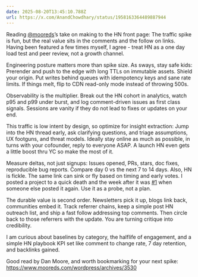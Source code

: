 ```yaml
---
date: 2025-08-20T13:45:10.788Z
url: https://x.com/AnandChowdhary/status/1958163364489887944
---
```


Reading [@mooreds](https://x.com/mooreds)’s take on making to the HN front page: The traffic spike is fun, but the real value sits in the comments and the follow on links. Having been featured a few times myself, I agree - treat HN as a one day load test and peer review, not a growth channel.  
  
Engineering posture matters more than spike size. As sways, stay safe kids: Prerender and push to the edge with long TTLs on immutable assets. Shield your origin. Put writes behind queues with idempotency keys and sane rate limits. If things melt, flip to CDN read-only mode instead of throwing 500s.  
  
Observability is the multiplier. Break out the HN cohort in analytics, watch p95 and p99 under burst, and log comment-driven issues as first class signals. Sessions are vanity if they do not lead to fixes or updates on your end.  
  
This traffic is low intent by design, so optimize for insight extraction: Jump into the HN thread early, ask clarifying questions, and triage assumptions, UX footguns, and threat models. Ideally stay online as much as possible, in turns with your cofounder, reply to everyone ASAP. A launch HN even gets a little boost thru YC so make the most of it.  
  
Measure deltas, not just signups: Issues opened, PRs, stars, doc fixes, reproducible bug reports. Compare day 0 vs the next 7 to 14 days. Also, HN is fickle. The same link can sink or fly based on timing and early votes. I posted a project to a quick death and the week after it was [#1](https://x.com/hashtag/1) when someone else posted it again. Use it as a probe, not a plan.  
  
The durable value is second order. Newsletters pick it up, blogs link back, communities embed it. Track referrer chains, keep a simple post HN outreach list, and ship a fast follow addressing top comments. Then circle back to those referrers with the update. You are turning critique into credibility.  
  
I am curious about baselines by category, the halflife of engagement, and a simple HN playbook KPI set like comment to change rate, 7 day retention, and backlinks gained.  
  
Good read by Dan Moore, and worth bookmarking for your next spike: <https://www.mooreds.com/wordpress/archives/3530>